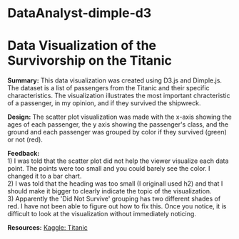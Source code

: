 # DataAnalyst-dimple-d3
<h1>Data Visualization of the Survivorship on the Titanic</h1>

<strong>Summary:</strong> This data visualization was created using D3.js and Dimple.js. The dataset is a list of passengers from the Titanic and their specific
characteristics. The visualization illustrates the most important chracteristic of a passenger, in my opinion, and if they survived the shipwreck. 


<strong>Design:</strong> The scatter plot visualization was made with the x-axis showing the ages of each passenger, the y axis showing the passenger's class, and the ground
 and each passenger was grouped by color if they survived (green) or not (red). 


<strong>Feedback:</strong>
				<br>1) I was told that the scatter plot did not help the viewer visualize each data point. The points were too small and you could barely see the color. I changed it to a bar chart. 
				<br>2) I was told that the heading was too small (I originall used h2) and that I should make it bigger to clearly indicate the topic of the visualization. 
				<br>3) Apparently the 'Did Not Survive' grouping has two different shades of red. I have not been able to figure out how to fix this. Once you notice, it is difficult to look at the visualization without immediately noticing. 

<strong>Resources:</strong> <a href="https://www.kaggle.com/c/titanic">Kaggle: Titanic</a>